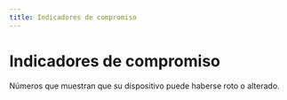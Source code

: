 ```yaml
---
title: Indicadores de compromiso
---
```

# Indicadores de compromiso 

Números que muestran que su dispositivo puede haberse roto o alterado.